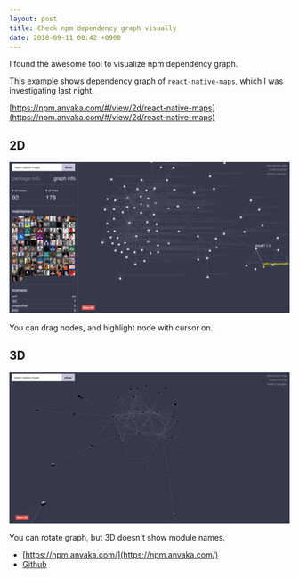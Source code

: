 ```yaml
---
layout: post
title: Check npm dependency graph visually
date: 2018-09-11 00:42 +0900
---
```


I found the awesome tool to visualize npm dependency graph.

This example shows dependency graph of `react-native-maps`, which I was investigating last night.

[https://npm.anvaka.com/#/view/2d/react-native-maps](https://npm.anvaka.com/#/view/2d/react-native-maps)

## 2D

![2d](/assets/image/npm-dependency-graph-2d.png)

You can drag nodes, and highlight node with cursor on.

## 3D

![3d](/assets/image/npm-dependency-graph-3d.png)

You can rotate graph, but 3D doesn't show module names.

* [https://npm.anvaka.com/](https://npm.anvaka.com/)
* [Github](https://github.com/anvaka/npmgraph.an)
